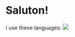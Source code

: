 # Saluton!

I use these languages:
 <img src="https://github-readme-stats.vercel.app/api/top-langs/?username=guibaux&layout=compact">
